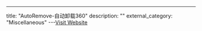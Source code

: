 ---
title: "AutoRemove-自动卸载360"
description: ""
external_category: "Miscellaneous"
---[Visit Website](https://github.com/DeEpinGh0st/AutoRemove)

